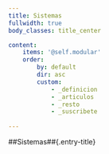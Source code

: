 ```yaml
---
title: Sistemas
fullwidth: true
body_classes: title_center

content:
    items: '@self.modular'
    order:
        by: default
        dir: asc
        custom:
            - _definicion
            - _articulos
            - _resto
            - _suscribete
            
---
```

##Sistemas##{.entry-title}
